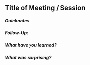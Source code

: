 ## Title of Meeting / Session

##### Quicknotes:

##### Follow-Up:

##### What have you learned?

##### What was surprising?